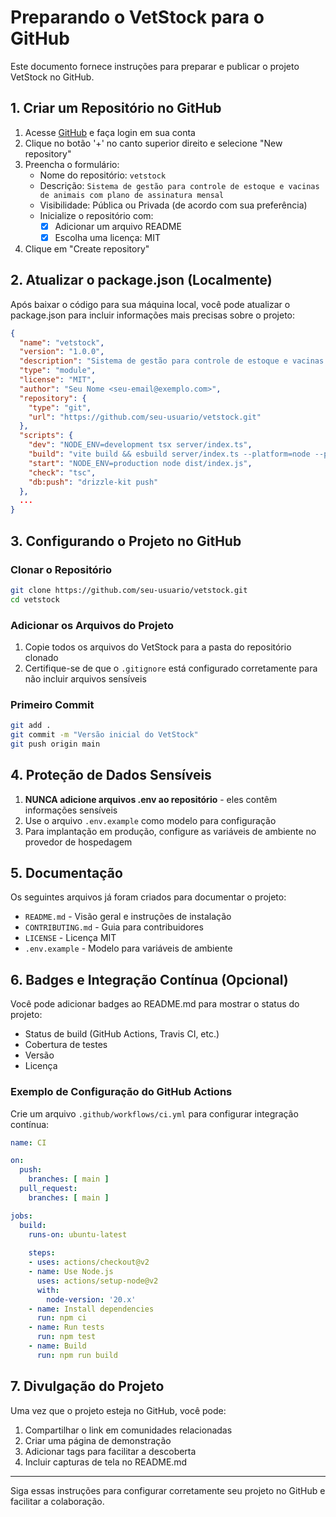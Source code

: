 # Preparando o VetStock para o GitHub

Este documento fornece instruções para preparar e publicar o projeto VetStock no GitHub.

## 1. Criar um Repositório no GitHub

1. Acesse [GitHub](https://github.com/) e faça login em sua conta
2. Clique no botão '+' no canto superior direito e selecione "New repository"
3. Preencha o formulário:
   - Nome do repositório: `vetstock`
   - Descrição: `Sistema de gestão para controle de estoque e vacinas de animais com plano de assinatura mensal`
   - Visibilidade: Pública ou Privada (de acordo com sua preferência)
   - Inicialize o repositório com:
     - [x] Adicionar um arquivo README
     - [x] Escolha uma licença: MIT
4. Clique em "Create repository"

## 2. Atualizar o package.json (Localmente)

Após baixar o código para sua máquina local, você pode atualizar o package.json para incluir informações mais precisas sobre o projeto:

```json
{
  "name": "vetstock",
  "version": "1.0.0",
  "description": "Sistema de gestão para controle de estoque e vacinas de animais com plano de assinatura mensal",
  "type": "module",
  "license": "MIT",
  "author": "Seu Nome <seu-email@exemplo.com>",
  "repository": {
    "type": "git",
    "url": "https://github.com/seu-usuario/vetstock.git"
  },
  "scripts": {
    "dev": "NODE_ENV=development tsx server/index.ts",
    "build": "vite build && esbuild server/index.ts --platform=node --packages=external --bundle --format=esm --outdir=dist",
    "start": "NODE_ENV=production node dist/index.js",
    "check": "tsc",
    "db:push": "drizzle-kit push"
  },
  ...
}
```

## 3. Configurando o Projeto no GitHub

### Clonar o Repositório

```bash
git clone https://github.com/seu-usuario/vetstock.git
cd vetstock
```

### Adicionar os Arquivos do Projeto

1. Copie todos os arquivos do VetStock para a pasta do repositório clonado
2. Certifique-se de que o `.gitignore` está configurado corretamente para não incluir arquivos sensíveis

### Primeiro Commit

```bash
git add .
git commit -m "Versão inicial do VetStock"
git push origin main
```

## 4. Proteção de Dados Sensíveis

1. **NUNCA adicione arquivos .env ao repositório** - eles contêm informações sensíveis
2. Use o arquivo `.env.example` como modelo para configuração
3. Para implantação em produção, configure as variáveis de ambiente no provedor de hospedagem

## 5. Documentação

Os seguintes arquivos já foram criados para documentar o projeto:
- `README.md` - Visão geral e instruções de instalação
- `CONTRIBUTING.md` - Guia para contribuidores
- `LICENSE` - Licença MIT
- `.env.example` - Modelo para variáveis de ambiente

## 6. Badges e Integração Contínua (Opcional)

Você pode adicionar badges ao README.md para mostrar o status do projeto:
- Status de build (GitHub Actions, Travis CI, etc.)
- Cobertura de testes
- Versão
- Licença

### Exemplo de Configuração do GitHub Actions

Crie um arquivo `.github/workflows/ci.yml` para configurar integração contínua:

```yaml
name: CI

on:
  push:
    branches: [ main ]
  pull_request:
    branches: [ main ]

jobs:
  build:
    runs-on: ubuntu-latest
    
    steps:
    - uses: actions/checkout@v2
    - name: Use Node.js
      uses: actions/setup-node@v2
      with:
        node-version: '20.x'
    - name: Install dependencies
      run: npm ci
    - name: Run tests
      run: npm test
    - name: Build
      run: npm run build
```

## 7. Divulgação do Projeto

Uma vez que o projeto esteja no GitHub, você pode:
1. Compartilhar o link em comunidades relacionadas
2. Criar uma página de demonstração
3. Adicionar tags para facilitar a descoberta
4. Incluir capturas de tela no README.md

---

Siga essas instruções para configurar corretamente seu projeto no GitHub e facilitar a colaboração.